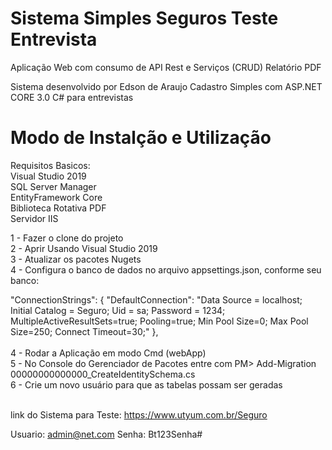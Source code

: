 # Sistema Simples Seguros Teste Entrevista
Aplicação Web com consumo de API Rest e Serviços (CRUD) Relatório PDF

Sistema desenvolvido por Edson de Araujo
Cadastro Simples com ASP.NET CORE 3.0 C# para entrevistas

# Modo de Instalção e Utilização

Requisitos Basicos:<br>
Visual Studio 2019<br>
SQL Server Manager<br>
EntityFramework Core<br>
Biblioteca Rotativa PDF<br>
Servidor IIS<br>

1 - Fazer o clone do projeto<br>
2 - Aprir Usando Visual Studio 2019<br>
3 - Atualizar os pacotes Nugets<br>
4 - Configura o banco de dados no arquivo appsettings.json, conforme seu banco:<br>

"ConnectionStrings": {
"DefaultConnection": "Data Source = localhost; Initial Catalog = Seguro; Uid = sa; Password = 1234; MultipleActiveResultSets=true; Pooling=true; Min Pool Size=0; Max Pool Size=250; Connect Timeout=30;"
},
<br><br>
4 - Rodar a Aplicação em modo Cmd (webApp)<br>
5 - No Console do Gerenciador de Pacotes entre com PM> Add-Migration 00000000000000_CreateIdentitySchema.cs<br>
6 - Crie um novo usuário para que as tabelas possam ser geradas<br><br>

link do Sistema para Teste: https://www.utyum.com.br/Seguro

Usuario: admin@net.com
Senha: Bt123Senha#
